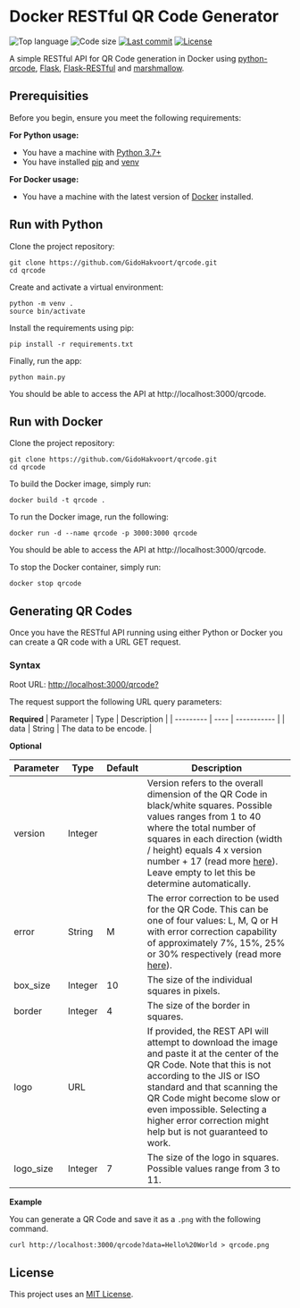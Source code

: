 # Docker RESTful QR Code Generator

<!-- Shields -->
![Top language](https://img.shields.io/github/languages/top/GidoHakvoort/qrcode?style=for-the-badge)
![Code size](https://img.shields.io/github/languages/code-size/GidoHakvoort/qrcode?style=for-the-badge)
[![Last commit](https://img.shields.io/github/last-commit/GidoHakvoort/qrcode?style=for-the-badge)](https://github.com/GidoHakvoort/qrcode/commits/master)
[![License](https://img.shields.io/github/license/GidoHakvoort/qrcode?style=for-the-badge)](https://github.com/GidoHakvoort/qrcode/blob/master/LICENSE)

<!-- Project description -->
A simple RESTful API for QR Code generation in Docker using [python-qrcode](https://github.com/lincolnloop/python-qrcode), [Flask](https://flask.palletsprojects.com/en/1.1.x/), [Flask-RESTful](https://github.com/flask-restful/flask-restful/) and [marshmallow](https://github.com/marshmallow-code/marshmallow).

## Prerequisities
Before you begin, ensure you meet the following requirements:

**For Python usage:**
- You have a machine with [Python 3.7+](https://www.python.org/)
- You have installed [pip](https://pip.pypa.io/en/stable/installing/) and [venv](https://docs.python.org/3/tutorial/venv.html)

**For Docker usage:**
- You have a machine with the latest version of [Docker](https://www.docker.com/) installed.

## Run with Python

Clone the project repository:
```
git clone https://github.com/GidoHakvoort/qrcode.git
cd qrcode
```

Create and activate a virtual environment:

```
python -m venv .
source bin/activate
```

Install the requirements using pip:
```
pip install -r requirements.txt
```

Finally, run the app:
```
python main.py
```
You should be able to access the API at http://localhost:3000/qrcode.

## Run with Docker

Clone the project repository:
```
git clone https://github.com/GidoHakvoort/qrcode.git
cd qrcode
```

To build the Docker image, simply run:
```
docker build -t qrcode .
```

To run the Docker image, run the following:
```
docker run -d --name qrcode -p 3000:3000 qrcode
```
You should be able to access the API at http://localhost:3000/qrcode.

To stop the Docker container, simply run:

```
docker stop qrcode
```

## Generating QR Codes

Once you have the RESTful API running using either Python or Docker you can create a QR code with a URL GET request.

### Syntax

Root URL: [http://localhost:3000/qrcode?](http://localhost:3000/qrcode?)

The request support the following URL query parameters:

**Required**
| Parameter | Type |  Description |
| --------- | ---- |  ----------- |
| data | String | The data to be encode. |

**Optional**

| Parameter | Type | Default | Description |
| --------- | ---- | ------- | ----------- |
| version | Integer |  | Version refers to the overall dimension of the QR Code in black/white squares. Possible values ranges from 1 to 40 where the total number of squares in each direction (width / height) equals 4 x version number + 17 (read more [here](https://www.qrcode.com/en/about/version.html)). Leave empty to let this be determine automatically.|
| error | String | M | The error correction to be used for the QR Code. This can be one of four values: L, M, Q or H with error correction capability of approximately 7%, 15%, 25% or 30% respectively (read more [here](https://www.qrcode.com/en/about/error_correction.html)). |
| box_size | Integer | 10 | The size of the individual squares in pixels. |
| border | Integer | 4 | The size of the border in squares. |
| logo | URL |  | If provided, the REST API will attempt to download the image and paste it at the center of the QR Code. Note that this is not according to the JIS or ISO standard and that scanning the QR Code might become slow or even impossible. Selecting a higher error correction might help but is not guaranteed to work. |
| logo_size | Integer | 7 | The size of the logo in squares. Possible values range from 3 to 11.|

**Example**

You can generate a QR Code and save it as a `.png` with the following command. 

```
curl http://localhost:3000/qrcode?data=Hello%20World > qrcode.png
```

## License
This project uses an [MIT License](https://github.com/GidoHakvoort/qrcode/blob/master/LICENSE).